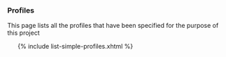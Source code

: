 ### Profiles

This page lists all the profiles that have been specified for the purpose of this project

<ul>{% include list-simple-profiles.xhtml %}</ul>
